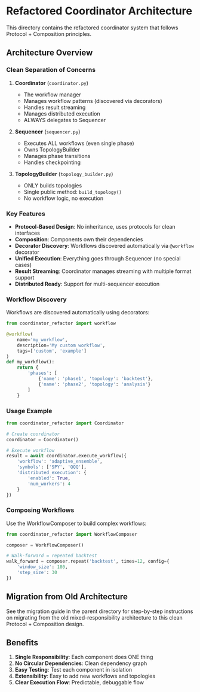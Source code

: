 # Refactored Coordinator Architecture

This directory contains the refactored coordinator system that follows Protocol + Composition principles.

## Architecture Overview

### Clean Separation of Concerns

1. **Coordinator** (`coordinator.py`)
   - The workflow manager
   - Manages workflow patterns (discovered via decorators)
   - Handles result streaming
   - Manages distributed execution
   - ALWAYS delegates to Sequencer

2. **Sequencer** (`sequencer.py`)
   - Executes ALL workflows (even single phase)
   - Owns TopologyBuilder
   - Manages phase transitions
   - Handles checkpointing

3. **TopologyBuilder** (`topology_builder.py`)
   - ONLY builds topologies
   - Single public method: `build_topology()`
   - No workflow logic, no execution

### Key Features

- **Protocol-Based Design**: No inheritance, uses protocols for clean interfaces
- **Composition**: Components own their dependencies
- **Decorator Discovery**: Workflows discovered automatically via `@workflow` decorator
- **Unified Execution**: Everything goes through Sequencer (no special cases)
- **Result Streaming**: Coordinator manages streaming with multiple format support
- **Distributed Ready**: Support for multi-sequencer execution

### Workflow Discovery

Workflows are discovered automatically using decorators:

```python
from coordinator_refactor import workflow

@workflow(
    name='my_workflow',
    description='My custom workflow',
    tags=['custom', 'example']
)
def my_workflow():
    return {
        'phases': [
            {'name': 'phase1', 'topology': 'backtest'},
            {'name': 'phase2', 'topology': 'analysis'}
        ]
    }
```

### Usage Example

```python
from coordinator_refactor import Coordinator

# Create coordinator
coordinator = Coordinator()

# Execute workflow
result = await coordinator.execute_workflow({
    'workflow': 'adaptive_ensemble',
    'symbols': ['SPY', 'QQQ'],
    'distributed_execution': {
        'enabled': True,
        'num_workers': 4
    }
})
```

### Composing Workflows

Use the WorkflowComposer to build complex workflows:

```python
from coordinator_refactor import WorkflowComposer

composer = WorkflowComposer()

# Walk-forward = repeated backtest
walk_forward = composer.repeat('backtest', times=12, config={
    'window_size': 180,
    'step_size': 30
})
```

## Migration from Old Architecture

See the migration guide in the parent directory for step-by-step instructions on migrating from the old mixed-responsibility architecture to this clean Protocol + Composition design.

## Benefits

1. **Single Responsibility**: Each component does ONE thing
2. **No Circular Dependencies**: Clean dependency graph
3. **Easy Testing**: Test each component in isolation
4. **Extensibility**: Easy to add new workflows and topologies
5. **Clear Execution Flow**: Predictable, debuggable flow
